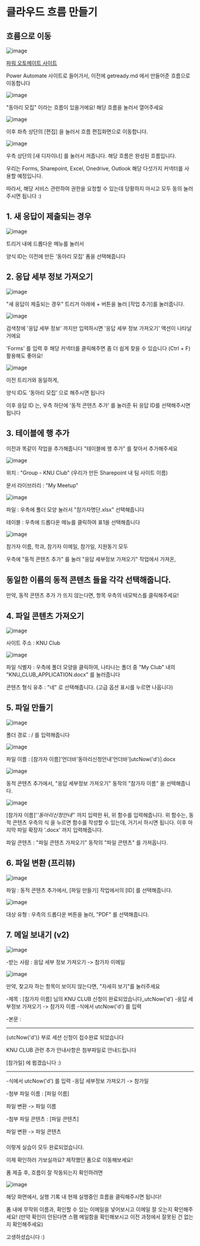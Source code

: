 # 클라우드 흐름 만들기

## 흐름으로 이동


![image](https://github.com/SangYoupLee/PowerPlatform/assets/125184499/1741eb58-505f-440e-9da0-d5452ceb2dfe)


[파워 오토메이트 사이트](https://make.powerautomate.com/)

Power Automate 사이트로 들어가서, 이전에 getready.md 에서 만들어준 흐름으로 이동합니다


![image](https://github.com/SangYoupLee/PowerPlatform/assets/125184499/efaa02b4-13d9-4fba-bef3-0c633e2119a6)


"동아리 모집" 이라는 흐름이 있을거에요! 해당 흐름을 눌러서 열어주세요


![image](https://github.com/SangYoupLee/PowerPlatform/assets/125184499/01d11ce6-73fd-426d-bdb3-0cf54402dde3)


이후 좌측 상단의 [편집] 을 눌러서 흐름 편집화면으로 이동합니다.


![image](https://github.com/SangYoupLee/PowerPlatform/assets/125184499/7361db2b-949d-4068-a7a4-22b9238d8c3b)


우측 상단의 [새 디자이너] 를 눌러서 꺼줍니다. 해당 흐름은 완성된 흐름입니다.

우리는 Forms, Sharepoint, Excel, Onedrive, Outlook 해당 다섯가지 커넥터를 사용할 예정입니다.

따라서, 해당 서비스 관련하여 권한을 요청할 수 있는데 당황하지 마시고 모두 동의 눌러주시면 됩니다 :)


## 1. 새 응답이 제출되는 경우


![image](https://github.com/SangYoupLee/PowerPlatform/assets/125184499/10609b01-eaf3-4dae-a710-b746d73e67bd)


트리거 내에 드롭다운 메뉴를 눌러서

양식 ID는 이전에 만든 '동아리 모집' 폼을 선택해줍니다


## 2. 응답 세부 정보 가져오기


![image](https://github.com/SangYoupLee/PowerPlatform/assets/125184499/44b22aa8-ace8-45b2-9e99-d7984de4c85c)



"새 응답이 제출되는 경우" 트리거 아래에 + 버튼을 눌러 [작업 추가]를 눌러줍니다.


![image](https://github.com/SangYoupLee/PowerPlatform/assets/125184499/b17d21ec-cb60-4885-9116-7e1997afcdae)


검색창에 '응답 세부 정보' 까지만 입력하시면 '응답 세부 정보 가져오기' 액션이 나타날 거에요

'Forms' 를 입력 후 해당 커넥터를 클릭해주면 좀 더 쉽게 찾을 수 있습니다 (Ctrl + F) 활용해도 좋아요!


![image](https://github.com/SangYoupLee/PowerPlatform/assets/125184499/8a9f3621-b027-494d-9370-f0ef573bb8c7)


이전 트리거와 동일하게, 

양식 ID도 '동아리 모집' 으로 해주시면 됩니다

이후 응답 ID 는, 우측 하단에 '동적 콘텐츠 추가' 를 눌러준 뒤 응답 ID를 선택해주시면 됩니다


## 3. 테이블에 행 추가


이전과 똑같이 작업을 추가해줍니다 "테이블에 행 추가" 를 찾아서 추가해주세요


![image](https://github.com/SangYoupLee/PowerPlatform/assets/125184499/4266ddef-6c77-4e4e-a9aa-00160e65b754)


위치 : "Group - KNU Club" (우리가 만든 Sharepoint 내 팀 사이트 이름)

문서 라이브러리 : "My Meetup"

![image](https://github.com/SangYoupLee/PowerPlatform/assets/125184499/ee9b9f71-1839-4623-b8c3-f9c715b8e0ef)

파일 : 우측에 폴더 모양 눌러서 "참가자명단.xlsx" 선택해줍니다

테이블 : 우측에 드롭다운 메뉴를 클릭하여 표1을 선택해줍니다


![image](https://github.com/SangYoupLee/PowerPlatform/assets/125184499/7356bb21-8d38-4f3f-afcb-3e2216daf2d3)


참가자 이름, 학과, 참가자 이메일, 참가일, 지원동기 모두

우측에 "동적 콘텐츠 추가" 를 눌러 "응답 세부정보 가져오기" 작업에서 가져온,

동일한 이름의 동적 콘텐츠 들을 각각 선택해줍니다.
-

만약, 동적 콘텐츠 추가 가 뜨지 않는다면, 항목 우측의 네모박스를 클릭해주세요!


## 4. 파일 콘텐츠 가져오기


![image](https://github.com/SangYoupLee/PowerPlatform/assets/125184499/757c2918-1565-4635-b71f-c3826fa415a8)


사이트 주소 : KNU Club

![image](https://github.com/SangYoupLee/PowerPlatform/assets/125184499/eb311aa0-a630-4907-a811-1ec71bffb9d8)

파일 식별자 : 우측에 폴더 모양을 클릭하여, 나타나는 폴더 중 "My Club" 내의 "KNU_CLUB_APPLICATION.docx" 를 눌러줍니다

콘텐츠 형식 유추 : "네" 로 선택해줍니다. (고급 옵션 표시를 누르면 나옵니다)


## 5. 파일 만들기


![image](https://github.com/SangYoupLee/PowerPlatform/assets/125184499/bd688ca4-6e54-4238-903e-633e28a57df3)


폴더 경로 : / 를 입력해줍니다

![image](https://github.com/SangYoupLee/PowerPlatform/assets/125184499/2322bb8a-8009-4503-a35d-9e1e5c3b70ee)


파일 이름 : [참가자 이름]'언더바'동아리신청안내'언더바'[utcNow('d')].docx 

![image](https://github.com/SangYoupLee/PowerPlatform/assets/125184499/dd9ad4b6-d427-4367-83a5-90a1c522b93e)

동적 콘텐츠 추가에서, "응답 세부정보 가져오기" 동작의 "참가자 이름" 을 선택해줍니다.

![image](https://github.com/SangYoupLee/PowerPlatform/assets/125184499/51009391-3276-4027-a464-4c0ae51a0efa)


[참가자 이름]'_'동아리신청안내'_' 까지 입력한 뒤, 위 함수를 입력해줍니다.
위 함수는, 동적 콘텐츠 우측의 식 을 누르면 함수를 작성할 수 있는데, 거기서 하시면 됩니다.
이후 마지막 파일 확장자 '.docx' 까지 입력해줍니다.

파일 콘텐츠 : "파일 콘텐츠 가져오기" 동작의 "파일 콘텐츠" 를 가져옵니다.


## 6. 파일 변환 (프리뷰)


![image](https://github.com/SangYoupLee/PowerPlatform/assets/125184499/f978674d-04d7-411e-83c9-34dc668f46ab)


파일 : 동적 콘텐츠 추가에서, [파일 만들기] 작업에서의 [ID] 를 선택해줍니다.

![image](https://github.com/SangYoupLee/PowerPlatform/assets/125184499/722ea16a-5e1c-4c51-9d56-add83dd722a1)

대상 유형 : 우측의 드롭다운 버튼을 눌러, "PDF" 를 선택해줍니다.


## 7. 메일 보내기 (v2)


![image](https://github.com/SangYoupLee/PowerPlatform/assets/125184499/456ec860-e3ab-4e2d-abf5-c0e1363975cb)


-받는 사람 : 응답 세부 정보 가져오기 -> 참가자 이메일

![image](https://github.com/SangYoupLee/PowerPlatform/assets/125184499/deb98ad9-6f40-47b6-a511-41cde1f8250b)

만약, 찾고자 하는 항목이 보이지 않는다면, "자세히 보기"를 눌러주세요


-제목 : [참가자 이름] 님의 KNU CLUB 신청이 완료되었습니다_utcNow('d')
  -응답 세부정보 가져오기 -> 참가자 이름
  -식에서 utcNow('d') 를 입력

-본문 : 

-----------------------------------------------

{utcNow('d')} 부로 세션 신청이 접수완료 되었습니다

KNU CLUB 관련 추가 안내사항은
첨부파일로 안내드립니다

[참가일] 에 뵙겠습니다 :)

------------------------------------------------

  -식에서 utcNow('d') 를 입력
  -응답 세부정보 가져오기 -> 참가일

-첨부 파일 이름 : [파일 이름]

  파일 변환 -> 파일 이름

-첨부 파일 콘텐츠 : [파일 콘텐츠]

  파일 변환 -> 파일 콘텐츠

###

이렇게 실습이 모두 완료되었습니다.

이제 확인하러 가보실까요? 제작했던 폼으로 이동해보세요!

폼 제출 후, 흐름이 잘 작동되는지 확인하려면


![image](https://github.com/SangYoupLee/PowerPlatform/assets/125184499/fdddb9f1-651a-4b33-a039-dc7fc648c77b)


해당 화면에서, 실행 기록 내 현재 실행중인 흐름을 클릭해주시면 됩니다!

폼 내에 무작위 이름과, 확인할 수 있는 이메일을 넣어보시고 이메일 잘 오는지 확인해주세요!
(만약 확인이 안된다면 스팸 메일함을 확인해보시고 이전 과정에서 잘못된 건 없는지 확인해주세요)

고생하셨습니다 :)

